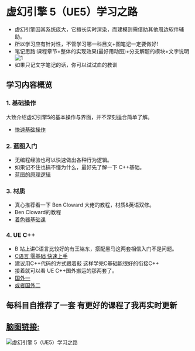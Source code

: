 # 虚幻引擎 5（UE5）学习之路
- 虚幻引擎因其系统庞大，它擅长实时渲染，而建模则需借助其他周边软件辅助。
- 所以学习应有针对性，不管学习哪一科目文+图笔记一定要做好!
- 笔记思路:课程章节+整体的实现效果(最好用动图)+分支解题的模块+文字说明
![1](https://github.com/user-attachments/assets/ca5b9695-4f96-46d9-a41d-9df3c474a2e9)
- 如果只记文字笔记的话，你可以试试血的教训


## 学习内容概览
### 1. 基础操作
大致介绍虚幻引擎5的基本操作与界面，并不深刻适合简单了解。
- [快速基础操作](https://space.bilibili.com/476069765/channel/collectiondetail?sid=230134)

### 2. 蓝图入门
- 无编程经验也可以快速做出各种行为逻辑。
- 如果记不住也搞不懂为什么，最好先了解一下 C++基础。
- [蓝图的原理逻辑](https://space.bilibili.com/67108639)

### 3. 材质
- 真心推荐看一下 Ben Cloward 大佬的教程，材质&英语双修。
- Ben Cloward的教程
- [着色器基础课](https://www.bilibili.com/video/BV1G94y1o7bz)

### 4. UE C++
- B 站上讲C语言比较好的有王铭东，搭配黑马这两套相信入门不是问题。
- [C语言 零基础 快速上手](https://www.bilibili.com/video/BV12L411v7Q5)
- 建议用C++代码的方式跟着敲 这样学完C基础能很好的衔接C++
- 接着就可以看 UE C++国外搬运的那两套了。
- [国外一](https://www.bilibili.com/video/BV1be41137Kp)
- [或者国外二](https://www.bilibili.com/video/BV1sh4ResEzY?p)

### 
## 每科目自推荐了一套 有更好的课程了我再实时更新
## [脑图链接:](https://gitmind.cn/app/docs/m6fealpc)
![虚幻引擎 5（UE5）学习之路](https://github.com/user-attachments/assets/4118327e-3e1f-4ef3-be7e-4641c7a200d5)

